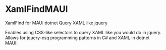 # XamlFindMAUI
XamlFind for MAUI dotnet Query XAML like jquery

Enables using CSS-like selectors to query XAML like you would do in jquery. Allows for jquery-esq programming patterns in C# and XAML in dotnet MAUI.
